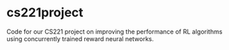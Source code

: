 # cs221project
Code for our CS221 project on improving the performance of RL algorithms using concurrently trained reward neural networks.
